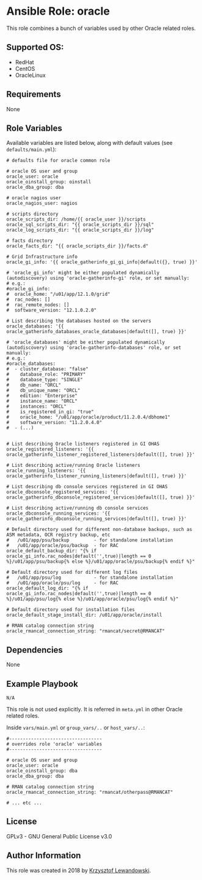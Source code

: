 Ansible Role: oracle
====================

This role combines a bunch of variables used by other Oracle related roles.

Supported OS:
-------------
* RedHat
* CentOS
* OracleLinux

Requirements
------------

None

Role Variables
--------------

Available variables are listed below, along with default values (see `defaults/main.yml`):

    # defaults file for oracle common role

    # oracle OS user and group
    oracle_user: oracle
    oracle_oinstall_group: oinstall
    oracle_dba_group: dba

    # oracle nagios user
    oracle_nagios_user: nagios

    # scripts directory
    oracle_scripts_dir: /home/{{ oracle_user }}/scripts
    oracle_sql_scripts_dir: "{{ oracle_scripts_dir }}/sql"
    oracle_log_scripts_dir: "{{ oracle_scripts_dir }}/log"

    # facts directory
    oracle_facts_dir: "{{ oracle_scripts_dir }}/facts.d"

    # Grid Infrastructure info
    oracle_gi_info: '{{ oracle_gatherinfo_gi_gi_info|default({}, true) }}'

	# 'oracle_gi_info' might be either populated dynamically (autodiscovery) using 'oracle-gatherinfo-gi' role, or set manually:
    # e.g.:
    #oracle_gi_info:
    #  oracle_home: "/u01/app/12.1.0/grid"
    #  rac_nodes: []
    #  rac_remote_nodes: []
    #  software_version: "12.1.0.2.0"
		
    # List describing the databases hosted on the servers
    oracle_databases: '{{ oracle_gatherinfo_databases_oracle_databases|default([], true) }}'

	# 'oracle_databases' might be either populated dynamically (autodiscovery) using 'oracle-gatherinfo-databases' role, or set manually:
    # e.g.:
    #oracle_databases:
    #  - cluster_database: "false"
    #    database_role: "PRIMARY"
    #    database_type: "SINGLE"
    #    db_name: "ORCL"
    #    db_unique_name: "ORCL"
    #    edition: "Enterprise"
    #    instance_name: "ORCL"
    #    instances: "ORCL"
    #    is_registered_in_gi: "true"
    #    oracle_home: "/u01/app/oracle/product/11.2.0.4/dbhome1"
    #    software_version: "11.2.0.4.0"
	#  - (...)
	
	
    # List describing Oracle listeners registered in GI OHAS
    oracle_registered_listeners: '{{ oracle_gatherinfo_listener_registered_listeners|default([], true) }}'

    # List describing active/running Oracle listeners
    oracle_running_listeners: '{{ oracle_gatherinfo_listener_running_listeners|default([], true) }}'

    # List describing db console services registered in GI OHAS
    oracle_dbconsole_registered_services: '{{ oracle_gatherinfo_dbconsole_registered_services|default([], true) }}'

    # List describing active/running db console services
    oracle_dbconsole_running_services: '{{ oracle_gatherinfo_dbconsole_running_services|default([], true) }}'

    # Default directory used for different non-database backups, such as ASM metadata, OCR registry backup, etc
    #   /u01/app/psu/backup         - for standalone installation
    #   /u01/app/oracle/psu/backup  - for RAC
    oracle_default_backup_dir: "{% if oracle_gi_info.rac_nodes|default('',true)|length == 0 %}/u01/app/psu/backup{% else %}/u01/app/oracle/psu/backup{% endif %}"

    # Default directory used for different log files
    #   /u01/app/psu/log            - for standalone installation
    #   /u01/app/oracle/psu/log     - for RAC
    oracle_default_log_dir: "{% if oracle_gi_info.rac_nodes|default('',true)|length == 0 %}/u01/app/psu/log{% else %}/u01/app/oracle/psu/log{% endif %}"

    # Default directory used for installation files
    oracle_default_stage_install_dir: /u01/app/oracle/install

    # RMAN catalog connection string
    oracle_rmancat_connection_string: "rmancat/secret@RMANCAT"



Dependencies
------------

None

Example Playbook
----------------

`N/A`

This role is not used explicitly. It is referred in `meta.yml` in other Oracle related roles.

Inside `vars/main.yml` or `group_vars/..` or `host_vars/..`:

    #----------------------------------
    # overrides role 'oracle' variables
    #----------------------------------

    # oracle OS user and group
    oracle_user: oracle
    oracle_oinstall_group: dba
    oracle_dba_group: dba

    # RMAN catalog connection string
    oracle_rmancat_connection_string: "rmancat/otherpass@RMANCAT"

    # ... etc ...


License
-------

GPLv3 - GNU General Public License v3.0

Author Information
------------------

This role was created in 2018 by [Krzysztof Lewandowski](mailto:Krzysztof.Lewandowski@fastmail.fm).


